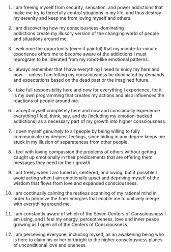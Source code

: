 1. I am freeing myself from security, sensation, and power
addictions that make me try to forcefully control situations
in my life, and thus destroy my serenity and keep me from
loving myself and others. 

2. I am discovering how my consciousness-dominating  
addictions create my illusory version of the changing world 
of people and situations around me. 

3. I welcome the opportunity (even if painful) that my
minute-to-minute experience offers me to become aware of the
addictions I must reprogram to be liberated from my robot-like
emotional patterns. 

4. l always remember that I have everything I need to enioy my
here and now -- unless I am letting my consciousness be 
dominated by demands and expectations based on the dead past 
or the imagined future.  

5. I take full responsibility here and now for everything I 
experience, for it is my own programming that creates my 
actions and also influences the reactions of people around 
me. 

6. I accept myself completely here and now and consciously
experience everything I feel, think, say, and do (including 
my emotion-backed addictions) as a necessary part of my 
growth into higher consciousness. 

7. I open myself genuinely to all people by being willing to
fully communicate my deepest feelings, since hiding in any
degree keeps me stuck in my illusion of separateness from 
other people.  

8. I feel with loving compassion the problems of others without 
getting caught up emotionally in their predicaments that
are offering them messages they need ior their growth.  

9. I act freely when I am tuned in, centered, and loving, but 
if possible I avoid acting when I am emotionally upset and 
depriving myself of the wisdom that flows from love and 
expanded consciousness. 

10. I am continually calming the restless scanning of my 
rational mind in order to perceive the finer energies that 
enable me to unitively merge with everything around me.  

11. I am constantly aware of which of the Seven Centers of 
Consciousness I am using, and I feel my energy, 
perceptiveness, love and inner peace growing as I open all 
of the Centers of Consciousness. 

12. I am perceiving everyone, including myself, as an awakening
being who is here to claim his or her birthright to the 
higher consciousness planes of unconditional love and oneness. 
